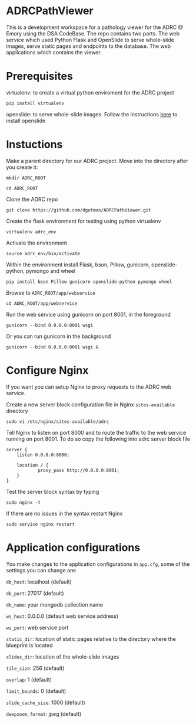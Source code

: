 ADRCPathViewer
=====================
This is a development workspace for a pathology viewer for the ADRC @ Emory using the DSA CodeBase. The repo contains two parts. The web service which used Python Flask and OpenSlide to serve whole-slide images, serve static pages and endpoints to the database. The web applications which contains the viewer.

Prerequisites
=====================
virtualenv: to create a virtual python enviroment for the ADRC project

    pip install virtualenv

openslide: to serve whole-slide images. Follow the instructions [here](https://github.com/DigitalSlideArchive/digital_slide_archive/wiki/VIPS-and-OpenSlide-Installation) to install openslide

Instuctions
=====================
Make a parent directory for our ADRC project. Move into the directory after you create it:

    mkdir ADRC_ROOT

    cd ADRC_ROOT

Clone the ADRC repo

    git clone https://github.com/dgutman/ADRCPathViewer.git

Create the flask environment for testing using python virtualenv

    virtualenv adrc_env

Activate the environment

    source adrc_env/bin/activate

Within the environment install Flask, bson, Pillow, gunicorn, openslide-python, pymongo and wheel

    pip install bson Pillow gunicorn openslide-python pymongo wheel

Browse to `ADRC_ROOT/app/webservice`

    cd ADRC_ROOT/app/webservice

Run the web service using gunicorn on port 8001, in the foreground

    gunicorn --bind 0.0.0.0:8001 wsgi

Or you can run gunicorn in the background

    gunicorn --bind 0.0.0.0:8001 wsgi &

Configure Nginx
==========================
If you want you can setup Nginx to proxy requests to the ADRC web service.

Create a new server block configuration file in Nginx `sites-available` directory

    sudo vi /etc/nginx/sites-available/adrc

Tell Nginx to listen on port 8000 and to route the traffic to the web service running on port 8001. To do so copy the following into adrc server block file

    server {
        listen 0.0.0.0:8000;

        location / {
                proxy_pass http://0.0.0.0:8001;
        }
    }

Test the server block syntax by typing

    sudo nginx -t

If there are no issues in the syntax restart Nginx

    sudo service nginx restart

Application configurations
===========================
You make changes to the application configurations in `app.cfg`, some of the settings you can change are:

`db_host`: localhost (default)

`db_port`: 27017 (default)

`db_name`: your mongodb collection name

`ws_host`: 0.0.0.0 (default web service address)

`ws_port`: web service port

`static_dir`: location of static pages relative to the directory where the blueprint is located

`slides_dir`: location of the whole-slide images

`tile_size`: 256 (default)

`overlap`: 1 (default)

`limit_bounds`: 0 (default)

`slide_cache_size`: 1000 (default)

`deepzoom_format`: jpeg (default)


